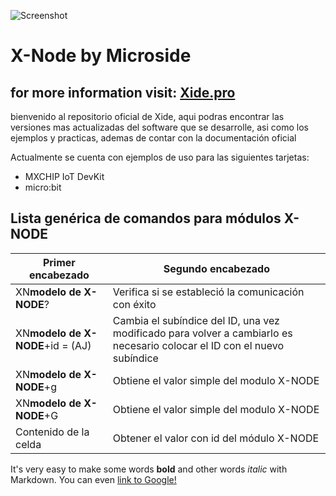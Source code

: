 
![Screenshot](screenshot.png)


# X-Node by Microside 
## for more information visit:  [Xide.pro](https://xide.pro/)



bienvenido al repositorio oficial de Xide, aqui podras encontrar las versiones mas actualizadas del software que se desarrolle, asi como los ejemplos y practicas, ademas de contar con la documentación oficial

Actualmente se cuenta con ejemplos de uso para las siguientes tarjetas: 

- MXCHIP IoT DevKit
- micro:bit 

## Lista genérica de comandos para módulos X-NODE


| Primer encabezado | Segundo encabezado |
| ------------- | ------------- |
| XN**modelo de X-NODE**?  | Verifica si se estableció la comunicación con éxito  |
| XN**modelo de X-NODE**+id = (AJ)  | Cambia el subíndice del ID, una vez modificado para volver a cambiarlo es necesario colocar el ID con el nuevo subíndice  |
| XN**modelo de X-NODE**+g  | Obtiene el valor simple del modulo X-NODE  |
| XN**modelo de X-NODE**+G  | Obtiene el valor simple del modulo X-NODE  |
| Contenido de la celda  | Obtener el valor con id del módulo X-NODE  |




It's very easy to make some words **bold** and other words *italic* with Markdown. You can even [link to Google!](http://google.com)


